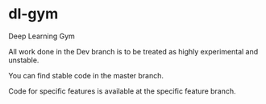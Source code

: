 # dl-gym
Deep Learning Gym

All work done in the Dev branch is to be treated as highly experimental and unstable.

You can find stable code in the master branch.

Code for specific features is available at the specific feature branch.
